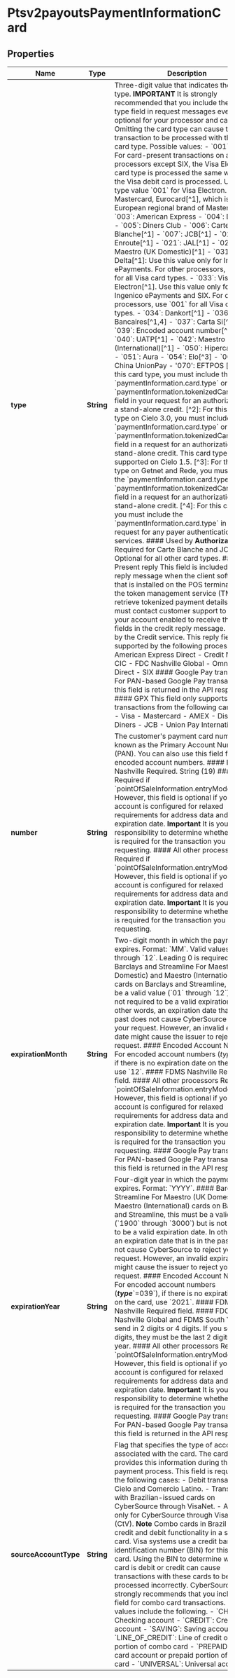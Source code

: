 
# Ptsv2payoutsPaymentInformationCard

## Properties
Name | Type | Description | Notes
------------ | ------------- | ------------- | -------------
**type** | **String** | Three-digit value that indicates the card type.  **IMPORTANT** It is strongly recommended that you include the card type field in request messages even if it is optional for your processor and card type. Omitting the card type can cause the transaction to be processed with the wrong card type.  Possible values: - &#x60;001&#x60;: Visa. For card-present transactions on all processors except SIX, the Visa Electron card type is processed the same way that the Visa debit card is processed. Use card type value &#x60;001&#x60; for Visa Electron. - &#x60;002&#x60;: Mastercard, Eurocard[^1], which is a European regional brand of Mastercard. - &#x60;003&#x60;: American Express - &#x60;004&#x60;: Discover - &#x60;005&#x60;: Diners Club - &#x60;006&#x60;: Carte Blanche[^1] - &#x60;007&#x60;: JCB[^1] - &#x60;014&#x60;: Enroute[^1] - &#x60;021&#x60;: JAL[^1] - &#x60;024&#x60;: Maestro (UK Domestic)[^1] - &#x60;031&#x60;: Delta[^1]: Use this value only for Ingenico ePayments. For other processors, use &#x60;001&#x60; for all Visa card types. - &#x60;033&#x60;: Visa Electron[^1]. Use this value only for Ingenico ePayments and SIX. For other processors, use &#x60;001&#x60; for all Visa card types. - &#x60;034&#x60;: Dankort[^1] - &#x60;036&#x60;: Cartes Bancaires[^1,4] - &#x60;037&#x60;: Carta Si[^1] - &#x60;039&#x60;: Encoded account number[^1] - &#x60;040&#x60;: UATP[^1] - &#x60;042&#x60;: Maestro (International)[^1] - &#x60;050&#x60;: Hipercard[^2,3] - &#x60;051&#x60;: Aura - &#x60;054&#x60;: Elo[^3] - &#x60;062&#x60;: China UnionPay - &#39;070&#39;: EFTPOS  [^1]: For this card type, you must include the &#x60;paymentInformation.card.type&#x60; or &#x60;paymentInformation.tokenizedCard.type&#x60; field in your request for an authorization or a stand-alone credit. [^2]: For this card type on Cielo 3.0, you must include the &#x60;paymentInformation.card.type&#x60; or &#x60;paymentInformation.tokenizedCard.type&#x60; field in a request for an authorization or a stand-alone credit. This card type is not supported on Cielo 1.5. [^3]: For this card type on Getnet and Rede, you must include the &#x60;paymentInformation.card.type&#x60; or &#x60;paymentInformation.tokenizedCard.type&#x60; field in a request for an authorization or a stand-alone credit. [^4]: For this card type, you must include the &#x60;paymentInformation.card.type&#x60; in your request for any payer authentication services.  #### Used by **Authorization** Required for Carte Blanche and JCB. Optional for all other card types.  #### Card Present reply This field is included in the reply message when the client software that is installed on the POS terminal uses the token management service (TMS) to retrieve tokenized payment details. You must contact customer support to have your account enabled to receive these fields in the credit reply message.  Returned by the Credit service.  This reply field is only supported by the following processors: - American Express Direct - Credit Mutuel-CIC - FDC Nashville Global - OmniPay Direct - SIX  #### Google Pay transactions For PAN-based Google Pay transactions, this field is returned in the API response.  #### GPX This field only supports transactions from the following card types: - Visa - Mastercard - AMEX - Discover - Diners - JCB - Union Pay International  |  [optional]
**number** | **String** | The customer&#39;s payment card number, also known as the Primary Account Number (PAN). You can also use this field for encoded account numbers.  #### FDMS Nashville Required. String (19)  #### GPX Required if &#x60;pointOfSaleInformation.entryMode&#x3D;keyed&#x60;. However, this field is optional if your account is configured for relaxed requirements for address data and expiration date. **Important** It is your responsibility to determine whether a field is required for the transaction you are requesting.  #### All other processors Required if &#x60;pointOfSaleInformation.entryMode&#x3D;keyed&#x60;. However, this field is optional if your account is configured for relaxed requirements for address data and expiration date. **Important** It is your responsibility to determine whether a field is required for the transaction you are requesting.  |  [optional]
**expirationMonth** | **String** | Two-digit month in which the payment card expires.  Format: &#x60;MM&#x60;.  Valid values: &#x60;01&#x60; through &#x60;12&#x60;. Leading 0 is required.  #### Barclays and Streamline For Maestro (UK Domestic) and Maestro (International) cards on Barclays and Streamline, this must be a valid value (&#x60;01&#x60; through &#x60;12&#x60;) but is not required to be a valid expiration date. In other words, an expiration date that is in the past does not cause CyberSource to reject your request. However, an invalid expiration date might cause the issuer to reject your request.  #### Encoded Account Numbers For encoded account numbers (_type_&#x3D;039), if there is no expiration date on the card, use &#x60;12&#x60;.  #### FDMS Nashville Required field.  #### All other processors Required if &#x60;pointOfSaleInformation.entryMode&#x3D;keyed&#x60;. However, this field is optional if your account is configured for relaxed requirements for address data and expiration date. **Important** It is your responsibility to determine whether a field is required for the transaction you are requesting.  #### Google Pay transactions For PAN-based Google Pay transactions, this field is returned in the API response.  |  [optional]
**expirationYear** | **String** | Four-digit year in which the payment card expires.  Format: &#x60;YYYY&#x60;.  #### Barclays and Streamline For Maestro (UK Domestic) and Maestro (International) cards on Barclays and Streamline, this must be a valid value (&#x60;1900&#x60; through &#x60;3000&#x60;) but is not required to be a valid expiration date. In other words, an expiration date that is in the past does not cause CyberSource to reject your request. However, an invalid expiration date might cause the issuer to reject your request.  #### Encoded Account Numbers For encoded account numbers (**_type_**&#x60;&#x3D;039&#x60;), if there is no expiration date on the card, use &#x60;2021&#x60;.  #### FDMS Nashville Required field.  #### FDC Nashville Global and FDMS South You can send in 2 digits or 4 digits. If you send in 2 digits, they must be the last 2 digits of the year.  #### All other processors Required if &#x60;pointOfSaleInformation.entryMode&#x3D;keyed&#x60;. However, this field is optional if your account is configured for relaxed requirements for address data and expiration date. **Important** It is your responsibility to determine whether a field is required for the transaction you are requesting.  #### Google Pay transactions For PAN-based Google Pay transactions, this field is returned in the API response.  |  [optional]
**sourceAccountType** | **String** | Flag that specifies the type of account associated with the card. The cardholder provides this information during the payment process.  This field is required in the following cases:   - Debit transactions on Cielo and Comercio Latino.   - Transactions with Brazilian-issued cards on CyberSource through VisaNet.   - Applicable only for CyberSource through VisaNet (CtV).  **Note** Combo cards in Brazil contain credit and debit functionality in a single card. Visa systems use a credit bank identification number (BIN) for this type of card. Using the BIN to determine whether a card is debit or credit can cause transactions with these cards to be processed incorrectly. CyberSource strongly recommends that you include this field for combo card transactions.  Possible values include the following.   - &#x60;CHECKING&#x60;: Checking account  - &#x60;CREDIT&#x60;: Credit card account  - &#x60;SAVING&#x60;: Saving account  - &#x60;LINE_OF_CREDIT&#x60;: Line of credit or credit portion of combo card  - &#x60;PREPAID&#x60;: Prepaid card account or prepaid portion of combo card  - &#x60;UNIVERSAL&#x60;: Universal account  |  [optional]



